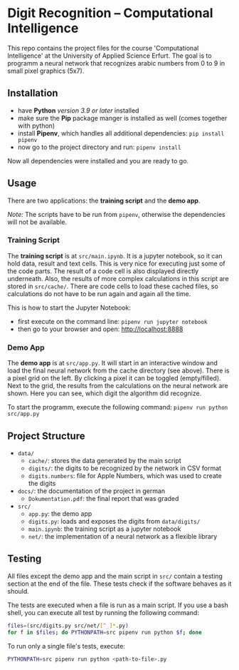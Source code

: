 # Digit Recognition – Computational Intelligence

This repo contains the project files for the course 'Computational Intelligence' at the University of Applied Science Erfurt. The goal is to programm a neural network that recognizes arabic numbers from 0 to 9 in small pixel graphics (5x7).

## Installation

- have **Python** *version 3.9 or later* installed
- make sure the **Pip** package manger is installed as well (comes together with python)
- install **Pipenv**, which handles all additional dependencies: `pip install pipenv`
- now go to the project directory and run: `pipenv install`

Now all dependencies were installed and you are ready to go.

## Usage

There are two applications: the **training script** and the **demo app**.

*Note:* The scripts have to be run from `pipenv`, otherwise the dependencies will not be available.

### Training Script

The **training script** is at `src/main.ipynb`. It is a jupyter notebook, so it can hold data, result and text cells. This is very nice for executing just some of the code parts. The result of a code cell is also displayed directly underneath. Also, the results of more complex calculations in this script are stored in `src/cache/`. There are code cells to load these cached files, so calculations do not have to be run again and again all the time.

This is how to start the Jupyter Notebook:

- first execute on the command line: `pipenv run jupyter notebook`
- then go to your browser and open: <http://localhost:8888>

### Demo App

The **demo app** is at `src/app.py`. It will start in an interactive window and load the final neural network from the cache directory (see above). There is a pixel grid on the left. By clicking a pixel it can be toggled (empty/filled). Next to the grid, the results from the calculations on the neural network are shown. Here you can see, which digit the algorithm did recognize.

To start the programm, execute the following command: `pipenv run python src/app.py`

## Project Structure

- `data/`
  - `cache/`: stores the data generated by the main script
  - `digits/`: the digits to be recognized by the network in CSV format
  - `digits.numbers`: file for Apple Numbers, which was used to create the digits
- `docs/`: the documentation of the project in german
  - `Dokumentation.pdf`: the final report that was graded
- `src/`
  - `app.py`: the demo app
  - `digits.py`: loads and exposes the digits from `data/digits/`
  - `main.ipynb`: the training script as a jupyter notebook
  - `net/`: the implementation of a neural network as a flexible library

## Testing

All files except the demo app and the main script in `src/` contain a testing section at the end of the file. These tests check if the software behaves as it should.

The tests are executed when a file is run as a main script. If you use a bash shell, you can execute all test by running the following command:

```sh
files=(src/digits.py src/net/[^_]*.py)
for f in $files; do PYTHONPATH=src pipenv run python $f; done
```

To run only a single file's tests, execute:

```sh
PYTHONPATH=src pipenv run python <path-to-file>.py
```
